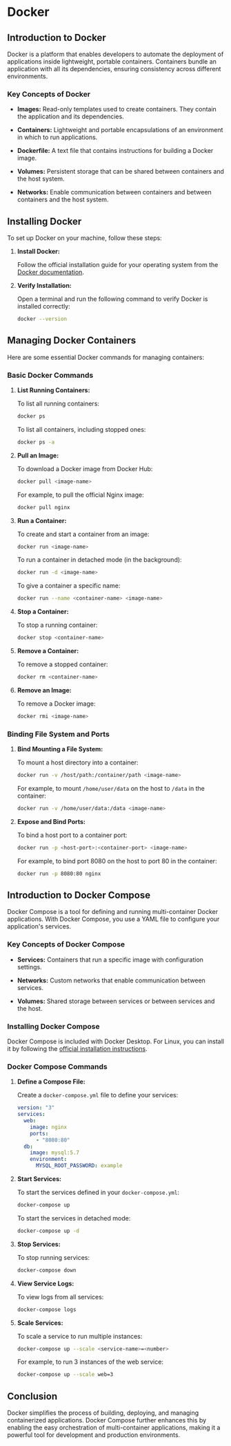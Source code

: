 # Docker

## Introduction to Docker

Docker is a platform that enables developers to automate the deployment of applications inside lightweight, portable containers. Containers bundle an application with all its dependencies, ensuring consistency across different environments.

### Key Concepts of Docker

- **Images:** Read-only templates used to create containers. They contain the application and its dependencies.

- **Containers:** Lightweight and portable encapsulations of an environment in which to run applications.

- **Dockerfile:** A text file that contains instructions for building a Docker image.

- **Volumes:** Persistent storage that can be shared between containers and the host system.

- **Networks:** Enable communication between containers and between containers and the host system.

## Installing Docker

To set up Docker on your machine, follow these steps:

1. **Install Docker:**

   Follow the official installation guide for your operating system from the [Docker documentation](https://docs.docker.com/get-docker/).

2. **Verify Installation:**

   Open a terminal and run the following command to verify Docker is installed correctly:

   ```bash
   docker --version
   ```

## Managing Docker Containers

Here are some essential Docker commands for managing containers:

### Basic Docker Commands

1. **List Running Containers:**

   To list all running containers:

   ```bash
   docker ps
   ```

   To list all containers, including stopped ones:

   ```bash
   docker ps -a
   ```

2. **Pull an Image:**

   To download a Docker image from Docker Hub:

   ```bash
   docker pull <image-name>
   ```

   For example, to pull the official Nginx image:

   ```bash
   docker pull nginx
   ```

3. **Run a Container:**

   To create and start a container from an image:

   ```bash
   docker run <image-name>
   ```

   To run a container in detached mode (in the background):

   ```bash
   docker run -d <image-name>
   ```

   To give a container a specific name:

   ```bash
   docker run --name <container-name> <image-name>
   ```

4. **Stop a Container:**

   To stop a running container:

   ```bash
   docker stop <container-name>
   ```

5. **Remove a Container:**

   To remove a stopped container:

   ```bash
   docker rm <container-name>
   ```

6. **Remove an Image:**

   To remove a Docker image:

   ```bash
   docker rmi <image-name>
   ```

### Binding File System and Ports

1. **Bind Mounting a File System:**

   To mount a host directory into a container:

   ```bash
   docker run -v /host/path:/container/path <image-name>
   ```

   For example, to mount `/home/user/data` on the host to `/data` in the container:

   ```bash
   docker run -v /home/user/data:/data <image-name>
   ```

2. **Expose and Bind Ports:**

   To bind a host port to a container port:

   ```bash
   docker run -p <host-port>:<container-port> <image-name>
   ```

   For example, to bind port 8080 on the host to port 80 in the container:

   ```bash
   docker run -p 8080:80 nginx
   ```

## Introduction to Docker Compose

Docker Compose is a tool for defining and running multi-container Docker applications. With Docker Compose, you use a YAML file to configure your application's services.

### Key Concepts of Docker Compose

- **Services:** Containers that run a specific image with configuration settings.

- **Networks:** Custom networks that enable communication between services.

- **Volumes:** Shared storage between services or between services and the host.

### Installing Docker Compose

Docker Compose is included with Docker Desktop. For Linux, you can install it by following the [official installation instructions](https://docs.docker.com/compose/install/).

### Docker Compose Commands

1. **Define a Compose File:**

   Create a `docker-compose.yml` file to define your services:

   ```yaml
   version: "3"
   services:
     web:
       image: nginx
       ports:
         - "8080:80"
     db:
       image: mysql:5.7
       environment:
         MYSQL_ROOT_PASSWORD: example
   ```

2. **Start Services:**

   To start the services defined in your `docker-compose.yml`:

   ```bash
   docker-compose up
   ```

   To start the services in detached mode:

   ```bash
   docker-compose up -d
   ```

3. **Stop Services:**

   To stop running services:

   ```bash
   docker-compose down
   ```

4. **View Service Logs:**

   To view logs from all services:

   ```bash
   docker-compose logs
   ```

5. **Scale Services:**

   To scale a service to run multiple instances:

   ```bash
   docker-compose up --scale <service-name>=<number>
   ```

   For example, to run 3 instances of the web service:

   ```bash
   docker-compose up --scale web=3
   ```

## Conclusion

Docker simplifies the process of building, deploying, and managing containerized applications. Docker Compose further enhances this by enabling the easy orchestration of multi-container applications, making it a powerful tool for development and production environments.
